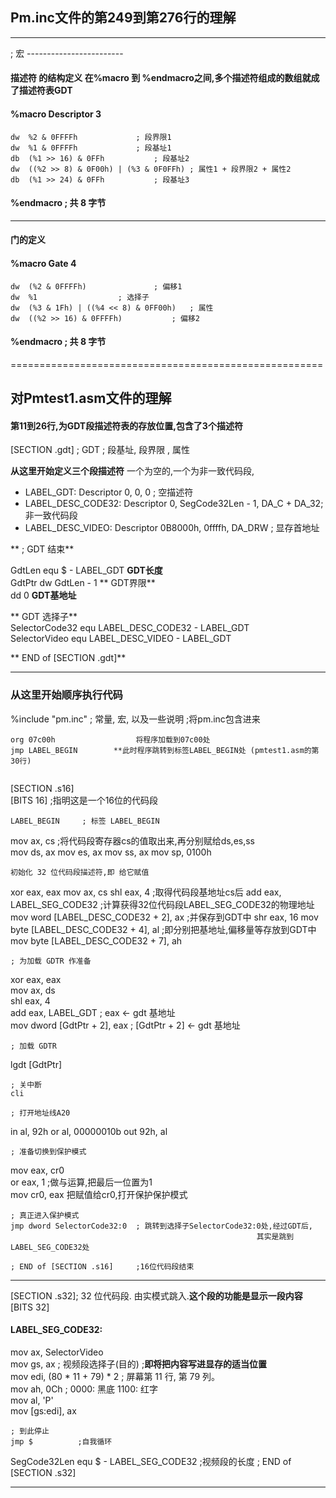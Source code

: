 ## Pm.inc文件的第249到第276行的理解
-------------------------------------------------
; 宏 ------------------------  
#### 描述符 的结构定义 在%macro 到 %endmacro之间,多个描述符组成的数组就成了描述符表GDT
#### %macro Descriptor 3   
	dw	%2 & 0FFFFh				; 段界限1   
	dw	%1 & 0FFFFh				; 段基址1   
	db	(%1 >> 16) & 0FFh			; 段基址2   
	dw	((%2 >> 8) & 0F00h) | (%3 & 0F0FFh)	; 属性1 + 段界限2 + 属性2   
	db	(%1 >> 24) & 0FFh			; 段基址3   
#### %endmacro ; 共 8 字节   
--------------------------------------------
#### 门的定义 

#### %macro Gate 4
	dw	(%2 & 0FFFFh)				; 偏移1
	dw	%1					; 选择子
	dw	(%3 & 1Fh) | ((%4 << 8) & 0FF00h)	; 属性
	dw	((%2 >> 16) & 0FFFFh)			; 偏移2
#### %endmacro ; 共 8 字节


======================================================
## 对Pmtest1.asm文件的理解

#### 第11到26行,为GDT段描述符表的存放位置,包含了3个描述符

[SECTION .gdt]
; GDT
;                              段基址,       段界限     , 属性     

**从这里开始定义三个段描述符**   一个为空的,一个为非一致代码段,   

+ LABEL_GDT:	   Descriptor       0,                0, 0           ; 空描述符   
+ LABEL_DESC_CODE32: Descriptor       0, SegCode32Len - 1, DA_C + DA_32; 非一致代码段   
+ LABEL_DESC_VIDEO:  Descriptor 0B8000h,           0ffffh, DA_DRW	     ; 显存首地址  
 
** ; GDT 结束**

GdtLen		equ	$ - LABEL_GDT   **GDT长度**   
GdtPtr		dw	GdtLen - 1	       ** GDT界限**   
		dd	0		                            **GDT基地址**

** GDT 选择子**   
SelectorCode32		equ	LABEL_DESC_CODE32	- LABEL_GDT   
SelectorVideo		equ	LABEL_DESC_VIDEO	- LABEL_GDT   


** END of [SECTION .gdt]**

-----------------------------------------

### 从这里开始顺序执行代码   
%include	"pm.inc"	; 常量, 宏, 以及一些说明 ;将pm.inc包含进来
```
org	07c00h                  将程序加载到07c00处
jmp	LABEL_BEGIN        **此时程序跳转到标签LABEL_BEGIN处 (pmtest1.asm的第30行)
	
```
[SECTION .s16]     
[BITS	16]           ;指明这是一个16位的代码段      

    LABEL_BEGIN     ; 标签 LABEL_BEGIN
mov	ax, cs            ;将代码段寄存器cs的值取出来,再分别赋给ds,es,ss   
mov	ds, ax
mov	es, ax 
mov	ss, ax
mov	sp, 0100h

    初始化 32 位代码段描述符,即 给它赋值
xor	eax, eax
mov	ax, cs
shl	eax, 4                                           ;取得代码段基地址cs后
add	eax, LABEL_SEG_CODE32          ;计算获得32位代码段LABEL_SEG_CODE32的物理地址
mov	word [LABEL_DESC_CODE32 + 2], ax       ;并保存到GDT中
shr	eax, 16
mov	byte [LABEL_DESC_CODE32 + 4], al           ;即分别把基地址,偏移量等存放到GDT中
mov	byte [LABEL_DESC_CODE32 + 7], ah

	; 为加载 GDTR 作准备
xor	eax, eax    
mov	ax, ds   
shl	eax, 4   
add	eax, LABEL_GDT		; eax <- gdt 基地址   
mov	dword [GdtPtr + 2], eax	 ; [GdtPtr + 2] <- gdt 基地址

	; 加载 GDTR
lgdt	[GdtPtr]

	; 关中断
	cli

	; 打开地址线A20
in	al, 92h
or	al, 00000010b
out	92h, al

	; 准备切换到保护模式
mov	eax, cr0    
or	eax, 1    ;做与运算,把最后一位置为1   
mov	cr0, eax      把赋值给cr0,打开保护保护模式   

	; 真正进入保护模式
	jmp	dword SelectorCode32:0	; 跳转到选择子SelectorCode32:0处,经过GDT后,
	                                                       其实是跳到LABEL_SEG_CODE32处

    ; END of [SECTION .s16]     ;16位代码段结束

--------------------------------
[SECTION .s32]; 32 位代码段. 由实模式跳入.**这个段的功能是显示一段内容**   
[BITS	32]
#### LABEL_SEG_CODE32:

mov	ax, SelectorVideo   
mov	gs, ax			; 视频段选择子(目的)   ;**即将把内容写进显存的适当位置**    
mov	edi, (80 * 11 + 79) * 2	; 屏幕第 11 行, 第 79 列。   
mov	ah, 0Ch			; 0000: 黑底    1100: 红字   
mov	al, 'P'   
mov	[gs:edi], ax   

	; 到此停止
	jmp	$          ;自我循环
	
SegCode32Len	equ	$ - LABEL_SEG_CODE32           ;视频段的长度
; END of [SECTION .s32]

--------------------------------------
